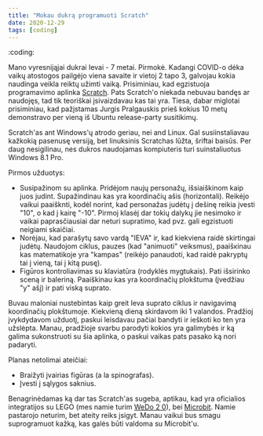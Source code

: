 ```yaml
---
title: "Mokau dukrą programuoti Scratch"
date: 2020-12-29
tags: [coding]
---
```


:coding:

Mano vyresnijąjai dukrai Ievai - 7 metai. Pirmokė. Kadangi COVID-o dėka vaikų
atostogos pailgėjo viena savaite ir vietoj 2 tapo 3, galvojau kokia naudinga
veikla reiktų užimti vaiką. Prisiminiau, kad egzistuoja programavimo aplinka
[Scratch](Scratc://scratch.mit.edu/). Pats Scratch'o niekada nebuvau bandęs ar
naudojęs, tad tik teoriškai įsivaizdavau kas tai yra. Tiesa, dabar miglotai
prisiminiau, kad pažįstamas Jurgis Pralgauskis prieš kokius 10 metų demonstravo
per vieną iš Ubuntu release-party susitikimų.

Scratch'as ant Windows'ų atrodo geriau, nei and Linux. Gal susiinstaliavau
kažkokią pasenusę versiją, bet linuksinis Scratchas lūžta, šriftai baisūs. Per
daug nesigilinau, nes dukros naudojamas kompiuteris turi suinstaliuotus Windows
8.1 Pro.

Pirmos užduotys:

- Susipažinom su aplinka. Pridėjom naujų personažų, išsiaiškinom kaip juos
  judint. Supažindinau kas yra koordinačių ašis (horizontali). Reikėjo vaikui
  paaišknti, kodėl norint, kad personažas judėtų į dešinę reikia įvesti "10", o
  kad į kairę "-10". Pirmoj klasėj dar tokių dalykų jie nesimoko ir vaikai
  paprasčiausiai dar neturi supratimo, kad pvz. gali egzistuoti neigiami
  skaičiai.
- Norėjau, kad parašytų savo vardą "IEVA" ir, kad kiekviena raidė skirtingai
  judėtų. Naudojom ciklus, pauzes (kad "animuoti" veiksmus), paaišĸinau kas
  matematikoje yra "kampas" (reikėjo panaudoti, kad raidė pakryptų tai į vieną,
  tai į kitą pusę).
- Figūros kontroliavimas su klaviatūra (rodyklės mygtukais). Pati išsirinko
  sceną ir baleriną. Paaiškinau kas yra koordinačių plokštuma (įvedžiau "y" ašį)
  ir pati viską suprato.

Buvau maloniai nustebintas kaip greit Ieva suprato ciklus ir navigavimą
koordinačių plokštumoje. Kiekvieną dieną skirdavom iki 1 valandos. Pradžioj
įvykdydavom užduotį, paskui leisdavau pačiai bandyti ir ieškoti ko ten yra
užslėpta. Manau, pradžioje svarbu parodyti kokios yra galimybės ir ką galima
sukonstruoti su šia aplinka, o paskui vaikas pats pasako ką nori padaryti.

Planas netolimai ateičiai:
- Braižyti įvairias figūras (a la spinografas).
- Įvesti į sąlygos saknius.

Benagrinėdamas ką dar tas Scratch'as sugeba, aptikau, kad yra oficialios
integratijos su LEGO (mes namie turim [WeDo 2 0](https://scratch.mit.edu/wedo)),
bei [Microbit](https://scratch.mit.edu/microbit). Namie pastarojo neturim, bet
ateity reiks įsigyt. Manau vaikui bus smagu suprogramuot kažką, kas galės būti
valdoma su Microbit'u.
